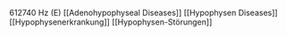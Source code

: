 612740 Hz (E)
[[Adenohypophyseal Diseases]]
[[Hypophysen Diseases]]
[[Hypophysenerkrankung]]
[[Hypophysen-Störungen]]